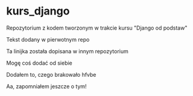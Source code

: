 # kurs_django
Repozytorium z kodem tworzonym w trakcie kursu "Django od podstaw"

Tekst dodany w pierwotnym repo

Ta linijka została dopisana w innym repozytorium

Mogę coś dodać od siebie

Dodałem to, czego brakowało hfvbe

Aa, zapomniałem jeszcze o tym!


